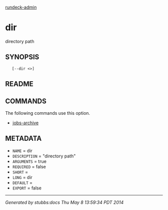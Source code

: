 [rundeck-admin](../../index.html)

# dir

directory path

## SYNOPSIS

       [--dir <>]

## README



## COMMANDS

The following commands use this option.

* [jobs-archive](../../commands/jobs-archive/index.html)

## METADATA

* `NAME` = dir
* `DESCRIPTION` = "directory path"
* `ARGUMENTS` = true
* `REQUIRED` = false
* `SHORT` = 
* `LONG` = dir
* `DEFAULT` = 
* `EXPORT` = false

----

*Generated by stubbs:docs Thu May  8 13:59:34 PDT 2014*

